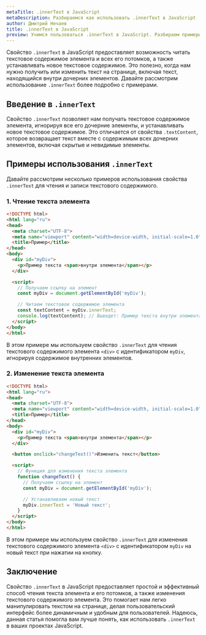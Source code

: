 ```yaml
---
metaTitle: .innerText в JavaScript
metaDescription: Разбираемся как использовать .innerText в JavaScript
author: Дмитрий Нечаев
title: .innerText в JavaScript
preview: Учимся пользоваться .innerText в JavaScript. Разбираем примеры использования
---
```


Свойство `.innerText` в JavaScript предоставляет возможность читать текстовое содержимое элемента и всех его потомков, а также устанавливать новое текстовое содержимое. Это полезно, когда нам нужно получить или изменить текст на странице, включая текст, находящийся внутри дочерних элементов. Давайте рассмотрим использование `.innerText` более подробно с примерами.

## Введение в `.innerText`

Свойство `.innerText` позволяет нам получать текстовое содержимое элемента, игнорируя все его дочерние элементы, и устанавливать новое текстовое содержимое. Это отличается от свойства `.textContent`, которое возвращает текст вместе с содержимым всех дочерних элементов, включая скрытые и невидимые элементы.

## Примеры использования `.innerText`

Давайте рассмотрим несколько примеров использования свойства `.innerText` для чтения и записи текстового содержимого.

### 1. Чтение текста элемента

```html
<!DOCTYPE html>
<html lang="ru">
<head>
  <meta charset="UTF-8">
  <meta name="viewport" content="width=device-width, initial-scale=1.0">
  <title>Пример</title>
</head>
<body>
  <div id="myDiv">
    <p>Пример текста <span>внутри элемента</span></p>
  </div>

  <script>
    // Получаем ссылку на элемент
    const myDiv = document.getElementById('myDiv');

    // Читаем текстовое содержимое элемента
    const textContent = myDiv.innerText;
    console.log(textContent); // Выведет: Пример текста внутри элемента
  </script>
</body>
</html>

```

В этом примере мы используем свойство `.innerText` для чтения текстового содержимого элемента `<div>` с идентификатором `myDiv`, игнорируя содержимое внутренних элементов.

### 2. Изменение текста элемента

```html
<!DOCTYPE html>
<html lang="ru">
<head>
  <meta charset="UTF-8">
  <meta name="viewport" content="width=device-width, initial-scale=1.0">
  <title>Пример</title>
</head>
<body>
  <div id="myDiv">
    <p>Пример текста <span>внутри элемента</span></p>
  </div>

  <button onclick="changeText()">Изменить текст</button>

  <script>
    // Функция для изменения текста элемента
    function changeText() {
      // Получаем ссылку на элемент
      const myDiv = document.getElementById('myDiv');

      // Устанавливаем новый текст
      myDiv.innerText = 'Новый текст';
    }
  </script>
</body>
</html>

```

В этом примере мы используем свойство `.innerText` для изменения текстового содержимого элемента `<div>` с идентификатором `myDiv` на новый текст при нажатии на кнопку.

## Заключение

Свойство `.innerText` в JavaScript предоставляет простой и эффективный способ чтения текста элемента и его потомков, а также изменения текстового содержимого элемента. Это помогает нам легко манипулировать текстом на странице, делая пользовательский интерфейс более динамичным и удобным для пользователей. Надеюсь, данная статья помогла вам лучше понять, как использовать `.innerText` в ваших проектах JavaScript.